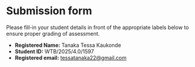# Submission form

Please fill-in your student details in front of the appropriate labels
below to ensure proper grading of assessment.

- **Registered Name:** Tanaka Tessa Kaukonde
- **Student ID:** WTB/2025/4.0/1597
- **Registered email:** tessatanaka22@gmail.com
